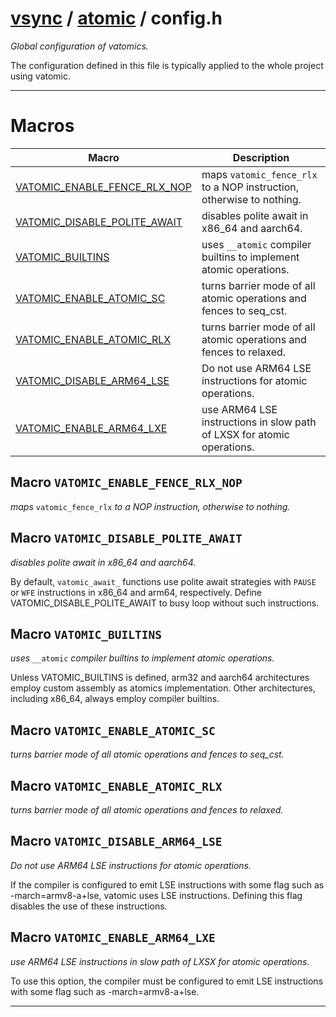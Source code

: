 #  [vsync](../README.md) / [atomic](README.md) / config.h
_Global configuration of vatomics._ 

The configuration defined in this file is typically applied to the whole project using vatomic. 

---
# Macros 

| Macro | Description |
|---|---|
| [VATOMIC_ENABLE_FENCE_RLX_NOP](config.h.md#macro-vatomic_enable_fence_rlx_nop) | maps `vatomic_fence_rlx` to a NOP instruction, otherwise to nothing.  |
| [VATOMIC_DISABLE_POLITE_AWAIT](config.h.md#macro-vatomic_disable_polite_await) | disables polite await in x86_64 and aarch64.  |
| [VATOMIC_BUILTINS](config.h.md#macro-vatomic_builtins) | uses `__atomic` compiler builtins to implement atomic operations.  |
| [VATOMIC_ENABLE_ATOMIC_SC](config.h.md#macro-vatomic_enable_atomic_sc) | turns barrier mode of all atomic operations and fences to seq_cst.  |
| [VATOMIC_ENABLE_ATOMIC_RLX](config.h.md#macro-vatomic_enable_atomic_rlx) | turns barrier mode of all atomic operations and fences to relaxed.  |
| [VATOMIC_DISABLE_ARM64_LSE](config.h.md#macro-vatomic_disable_arm64_lse) | Do not use ARM64 LSE instructions for atomic operations.  |
| [VATOMIC_ENABLE_ARM64_LXE](config.h.md#macro-vatomic_enable_arm64_lxe) | use ARM64 LSE instructions in slow path of LXSX for atomic operations.  |

##  Macro `VATOMIC_ENABLE_FENCE_RLX_NOP`

 
_maps_ `vatomic_fence_rlx` _to a NOP instruction, otherwise to nothing._ 



##  Macro `VATOMIC_DISABLE_POLITE_AWAIT`

 
_disables polite await in x86_64 and aarch64._ 


By default, `vatomic_await_` functions use polite await strategies with `PAUSE` or `WFE` instructions in x86_64 and arm64, respectively. Define VATOMIC_DISABLE_POLITE_AWAIT to busy loop without such instructions. 


##  Macro `VATOMIC_BUILTINS`

 
_uses_ `__atomic` _compiler builtins to implement atomic operations._ 


Unless VATOMIC_BUILTINS is defined, arm32 and aarch64 architectures employ custom assembly as atomics implementation. Other architectures, including x86_64, always employ compiler builtins. 


##  Macro `VATOMIC_ENABLE_ATOMIC_SC`

 
_turns barrier mode of all atomic operations and fences to seq_cst._ 



##  Macro `VATOMIC_ENABLE_ATOMIC_RLX`

 
_turns barrier mode of all atomic operations and fences to relaxed._ 



##  Macro `VATOMIC_DISABLE_ARM64_LSE`

 
_Do not use ARM64 LSE instructions for atomic operations._ 


If the compiler is configured to emit LSE instructions with some flag such as -march=armv8-a+lse, vatomic uses LSE instructions. Defining this flag disables the use of these instructions. 


##  Macro `VATOMIC_ENABLE_ARM64_LXE`

 
_use ARM64 LSE instructions in slow path of LXSX for atomic operations._ 


To use this option, the compiler must be configured to emit LSE instructions with some flag such as -march=armv8-a+lse. 



---
